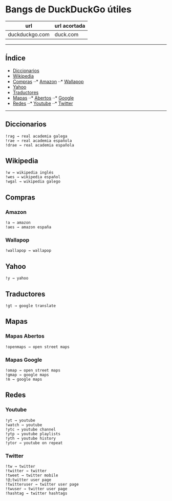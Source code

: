 # Bangs de DuckDuckGo útiles
| url 				| url acortada	|
| -------- 			| --------		|
| duckduckgo.com 	| duck.com		|

------

## Índice
* [Diccionarios](bangs.md#diccionarios)
* [Wikipedia](bangs.md#wikipedia)
* [Compras](bangs.md#compras)
··* [Amazon](bangs.md#amazon)
··* [Wallapop](bangs.md#wallapop)
* [Yahoo](bangs.md#yahoo)
* [Traductores](bangs.md#traductores)
* [Mapas](bangs.md#mapas)
··* [Abertos](bangs.md#mapas-abertos)
··* [Google](bangs.md#mapas-google)
* [Redes](bangs.md#redes)
··* [Youtube](bangs.md#youtube)
··* [Twitter](bangs.md#twitter)

------

## Diccionarios
	!rag → real academia galega
	!rae → real academia española
	!drae → real academia española

## Wikipedia
	!w → wikipedia inglés
	!wes → wikipedia español
	!wgal → wikipedia galego

## Compras
### Amazon
	!a → amazon
	!aes → amazon españa
### Wallapop
	!wallapop → wallapop

## Yahoo
	!y → yahoo

## Traductores
	!gt → google translate

## Mapas
### Mapas Abertos
	!openmaps → open street maps
### Mapas Google
	!omap → open street maps
	!gmap → google maps
	!m → google maps

## Redes
### Youtube
	!yt → youtube
	!watch → youtube
	!ytc → youtube channel
	!ytp → youtube playlists
	!yth → youtube history
	!ytor → youtube on repeat

### Twitter
	!tw → twitter
	!twitter → twitter
	!tweet → twitter mobile
	!@;twitter user page
	!twitteruser → twitter user page
	!twuser → twitter user page
	!hashtag → twitter hashtags